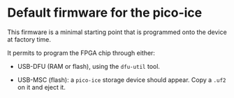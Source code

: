 # Default firmware for the pico-ice

This firmware is a minimal starting point that is programmed onto the
device at factory time.

It permits to program the FPGA chip through either:

- USB-DFU (RAM or flash), using the `dfu-util` tool.

- USB-MSC (flash): a `pico-ice` storage device should appear.
  Copy a `.uf2` on it and eject it.

